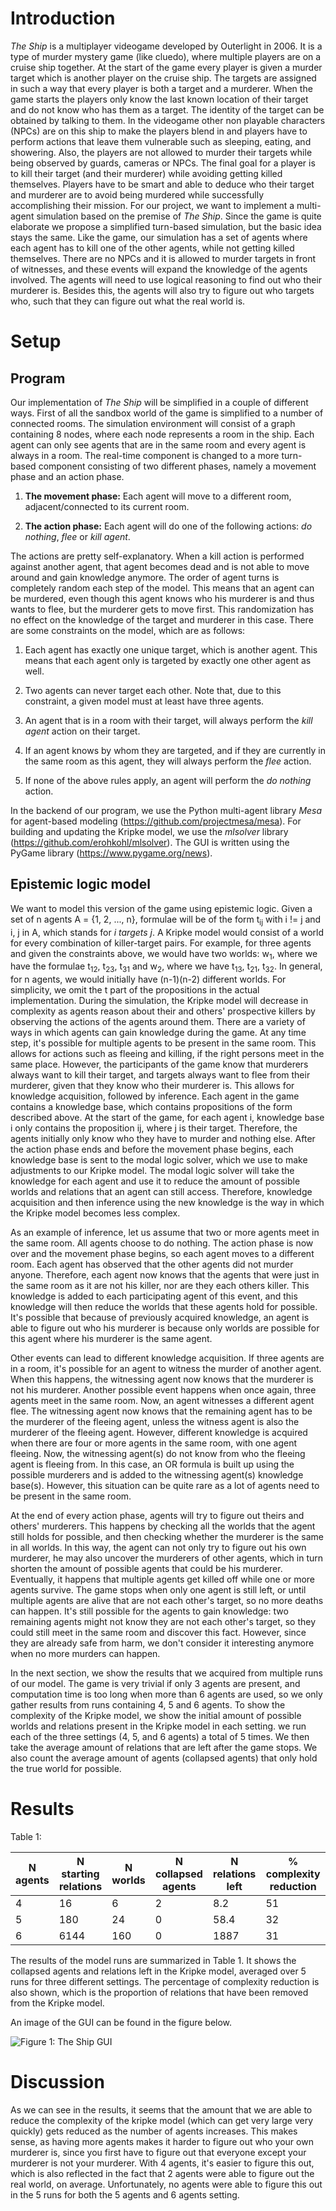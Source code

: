Introduction
============

*The Ship* is a multiplayer videogame developed by Outerlight in 2006.
It is a type of murder mystery game (like cluedo), where multiple
players are on a cruise ship together. At the start of the game every
player is given a murder target which is another player on the cruise
ship. The targets are assigned in such a way that every player is both a
target and a murderer.
When the game starts the players only know the last known location of
their target and do not know who has them as a target. The identity of
the target can be obtained by talking to them. In the videogame other
non playable characters (NPCs) are on this ship to make the players
blend in and players have to perform actions that leave them vulnerable
such as sleeping, eating, and showering. Also, the players are not
allowed to murder their targets while being observed by guards, cameras
or NPCs. The final goal for a player is to kill their target (and their
murderer) while avoiding getting killed themselves. Players have to be
smart and able to deduce who their target and murderer are to avoid
being murdered while successfully accomplishing their mission.
For our project, we want to implement a multi-agent simulation based on
the premise of *The Ship*. Since the game is quite elaborate we propose
a simplified turn-based simulation, but the basic idea stays the same.
Like the game, our simulation has a set of agents where each agent has
to kill one of the other agents, while not getting killed themselves.
There are no NPCs and it is allowed to murder targets in front of
witnesses, and these events will expand the knowledge of the agents
involved. The agents will need to use logical reasoning to find out who
their murderer is. Besides this, the agents will also try to figure out
who targets who, such that they can figure out what the real world is.

Setup
=====

Program
-------

Our implementation of *The Ship* will be simplified in a couple of
different ways. First of all the sandbox world of the game is simplified
to a number of connected rooms. The simulation environment will consist
of a graph containing 8 nodes, where each node represents a room in the
ship. Each agent can only see agents that are in the same room and every
agent is always in a room. The real-time component is changed to a more
turn-based component consisting of two different phases, namely a
movement phase and an action phase.

1.  **The movement phase:** Each agent will move to a different room,
    adjacent/connected to its current room.

2.  **The action phase:** Each agent will do one of the following
    actions: *do nothing*, *flee* or *kill agent*.

The actions are pretty self-explanatory. When a kill action is performed
against another agent, that agent becomes dead and is not able to move
around and gain knowledge anymore. The order of agent turns is
completely random each step of the model. This means that an agent can
be murdered, even though this agent knows who his murderer is and thus
wants to flee, but the murderer gets to move first. This randomization
has no effect on the knowledge of the target and murderer in this case.
There are some constraints on the model, which are as follows:

1.  Each agent has exactly one unique target, which is another agent.
    This means that each agent only is targeted by exactly one other
    agent as well.

2.  Two agents can never target each other. Note that, due to this
    constraint, a given model must at least have three agents.

3.  An agent that is in a room with their target, will always perform
    the *kill agent* action on their target.

4.  If an agent knows by whom they are targeted, and if they are
    currently in the same room as this agent, they will always perform
    the *flee* action.

5.  If none of the above rules apply, an agent will perform the *do
    nothing* action.

In the backend of our program, we use the Python multi-agent library
*Mesa* for agent-based modeling (https://github.com/projectmesa/mesa).
For building and updating the Kripke model, we use the *mlsolver*
library (https://github.com/erohkohl/mlsolver). The GUI is written
using the PyGame library (https://www.pygame.org/news).

Epistemic logic model
---------------------

We want to model this version of the game using epistemic logic. Given a
set of n agents A = {1, 2, ..., n}, formulae will be of the form
t<sub>ij</sub> with i != j and i, j in A, which stands for *i targets
j*. A Kripke model would consist of a world for every combination of
killer-target pairs. For example, for three agents and given the
constraints above, we would have two worlds: w<sub>1</sub>, where we have the
formulae t<sub>12</sub>, t<sub>23</sub>, t<sub>31</sub> and w<sub>2</sub>, where we have
t<sub>13</sub>, t<sub>21</sub>, t<sub>32</sub>. In general, for n agents, we would
initially have (n-1)(n-2) different worlds. For simplicity, we omit
the t part of the propositions in the actual implementation.
During the simulation, the Kripke model will decrease in complexity as
agents reason about their and others' prospective killers by observing
the actions of the agents around them. There are a variety of ways in
which agents can gain knowledge during the game. At any time step, it's
possible for multiple agents to be present in the same room. This allows
for actions such as fleeing and killing, if the right persons meet in
the same place. However, the participants of the game know that
murderers always want to kill their target, and targets always want to
flee from their murderer, given that they know who their murderer is.
This allows for knowledge acquisition, followed by inference. Each agent
in the game contains a knowledge base, which contains propositions of
the form described above. At the start of the game, for each agent i,
knowledge base i only contains the proposition ij, where j is their
target. Therefore, the agents initially only know who they have to
murder and nothing else. After the action phase ends and before the
movement phase begins, each knowledge base is sent to the modal logic
solver, which we use to make adjustments to our Kripke model. The modal
logic solver will take the knowledge for each agent and use it to reduce
the amount of possible worlds and relations that an agent can still
access. Therefore, knowledge acquisition and then inference using the
new knowledge is the way in which the Kripke model becomes less complex.

As an example of inference, let us assume that two or more agents meet
in the same room. All agents choose to do nothing. The action phase is
now over and the movement phase begins, so each agent moves to a
different room. Each agent has observed that the other agents did not
murder anyone. Therefore, each agent now knows that the agents that were
just in the same room as it are not his killer, nor are they each others
killer. This knowledge is added to each participating agent of this
event, and this knowledge will then reduce the worlds that these agents
hold for possible. It's possible that because of previously acquired
knowledge, an agent is able to figure out who his murderer is because
only worlds are possible for this agent where his murderer is the same
agent.

Other events can lead to different knowledge acquisition. If three
agents are in a room, it's possible for an agent to witness the murder
of another agent. When this happens, the witnessing agent now knows that
the murderer is not his murderer. Another possible event happens when
once again, three agents meet in the same room. Now, an agent witnesses
a different agent flee. The witnessing agent now knows that the
remaining agent has to be the murderer of the fleeing agent, unless the
witness agent is also the murderer of the fleeing agent. However,
different knowledge is acquired when there are four or more agents in
the same room, with one agent fleeing. Now, the witnessing agent(s) do
not know from who the fleeing agent is fleeing from. In this case, an OR
formula is built up using the possible murderers and is added to the
witnessing agent(s) knowledge base(s). However, this situation can be
quite rare as a lot of agents need to be present in the same room.

At the end of every action phase, agents will try to figure out theirs
and others' murderers. This happens by checking all the worlds that the
agent still holds for possible, and then checking whether the murderer
is the same in all worlds. In this way, the agent can not only try to
figure out his own murderer, he may also uncover the murderers of other
agents, which in turn shorten the amount of possible agents that could
be his murderer. Eventually, it happens that multiple agents get killed
off while one or more agents survive. The game stops when only one agent
is still left, or until multiple agents are alive that are not each
other's target, so no more deaths can happen. It's still possible for
the agents to gain knowledge: two remaining agents might not know they
are not each other's target, so they could still meet in the same room
and discover this fact. However, since they are already safe from harm,
we don't consider it interesting anymore when no more murders can
happen.

In the next section, we show the results that we acquired from multiple
runs of our model. The game is very trivial if only 3 agents are
present, and computation time is too long when more than 6 agents are
used, so we only gather results from runs containing 4, 5 and 6 agents.
To show the complexity of the Kripke model, we show the initial amount
of possible worlds and relations present in the Kripke model in each
setting. we run each of the three settings (4, 5, and 6 agents) a total
of 5 times. We then take the average amount of relations that are left
after the game stops. We also count the average amount of agents
(collapsed agents) that only hold the true world for possible.

Results
=======
Table 1:

   N agents | N starting relations | N worlds | N collapsed agents | N relations left   | % complexity reduction
  -------- | ----------------- | -------- | ------------------ | ---------------- | ------------------------- |
  4 | 16 | 6 | 2 | 8.2 | 51
  5 | 180 | 24 | 0 | 58.4 | 32
  6 | 6144 | 160 | 0 | 1887 | 31

The results of the model runs are summarized in Table 1. It shows the collapsed agents and relations left in the Kripke model, averaged
over 5 runs for three different settings. The percentage of complexity reduction is also shown, which is the proportion of relations that have been removed from the Kripke model.

An image of the GUI can be found in the figure below.

![Figure 1: The Ship GUI](https://github.com/JohnRoyale/MAS2018/blob/master/GUI.jpg)

Discussion
==========

As we can see in the results, it seems that the amount that we are able
to reduce the complexity of the kripke model (which can get very large
very quickly) gets reduced as the number of agents increases. This makes
sense, as having more agents makes it harder to figure out who your own
murderer is, since you first have to figure out that everyone except
your murderer is not your murderer. With 4 agents, it's easier to figure
this out, which is also reflected in the fact that 2 agents were able to
figure out the real world, on average. Unfortunately, no agents were
able to figure this out in the 5 runs for both the 5 agents and 6 agents
setting.
